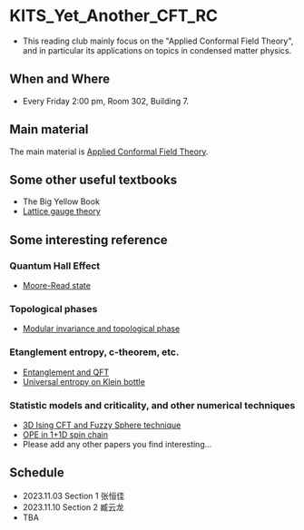 # KITS_Yet_Another_CFT_RC
* This reading club mainly focus on the "Applied Conformal Field Theory", and in particular its applications on topics in condensed matter physics.
## When and Where
* Every Friday 2:00 pm, Room 302, Building 7.
## Main material
The main material is [Applied Conformal Field Theory](https://arxiv.org/abs/hep-th/9108028). 

## Some other useful textbooks
* The Big Yellow Book
* [Lattice gauge theory](https://journals.aps.org/rmp/abstract/10.1103/RevModPhys.51.659)
## Some interesting reference
### Quantum Hall Effect
* [Moore-Read state](https://www.physics.rutgers.edu/~gmoore/MooreReadNonabelions.pdf)

### Topological phases
* [Modular invariance and topological phase](https://arxiv.org/pdf/1202.4484.pdf)
### Etanglement entropy, c-theorem, etc.
* [Entanglement and QFT](https://arxiv.org/pdf/hep-th/0405152.pdf)
* [Universal entropy on Klein bottle](https://arxiv.org/pdf/1707.05812.pdf)
### Statistic models and criticality, and other numerical techniques
* [3D Ising CFT and Fuzzy Sphere technique](https://journals.aps.org/prx/pdf/10.1103/PhysRevX.13.021009)
* [OPE in 1+1D spin chain](https://arxiv.org/pdf/1901.06439.pdf)
* Please add any other papers you find interesting...

## Schedule
* 2023.11.03 Section 1 张恒佳
* 2023.11.10 Section 2 臧云龙
* TBA

